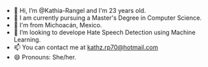 - 👋 Hi, I’m @Kathia-Rangel and I'm 23 years old.
- 👀 I am currently pursuing a Master's Degree in Computer Science.
- 🌱 I'm from Michoacán, Mexico.
- 💞️ I’m looking to develope Hate Speech Detection using Machine Learning.
- 📫 You can contact me at kathz.rp70@hotmail.com
- 😄 Pronouns: She/her.
